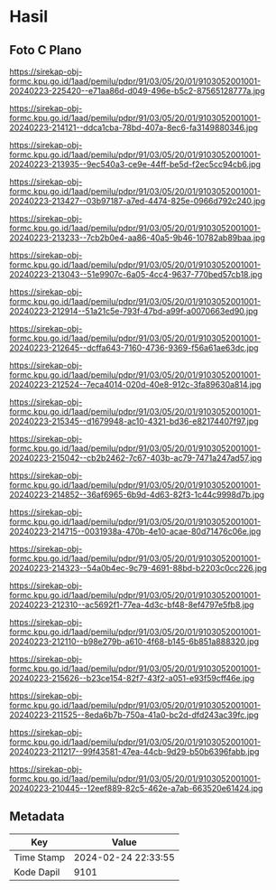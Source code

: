 # Hasil

## Foto C Plano

https://sirekap-obj-formc.kpu.go.id/1aad/pemilu/pdpr/91/03/05/20/01/9103052001001-20240223-225420--e71aa86d-d049-496e-b5c2-87565128777a.jpg

https://sirekap-obj-formc.kpu.go.id/1aad/pemilu/pdpr/91/03/05/20/01/9103052001001-20240223-214121--ddca1cba-78bd-407a-8ec6-fa3149880346.jpg

https://sirekap-obj-formc.kpu.go.id/1aad/pemilu/pdpr/91/03/05/20/01/9103052001001-20240223-213935--9ec540a3-ce9e-44ff-be5d-f2ec5cc94cb6.jpg

https://sirekap-obj-formc.kpu.go.id/1aad/pemilu/pdpr/91/03/05/20/01/9103052001001-20240223-213427--03b97187-a7ed-4474-825e-0966d792c240.jpg

https://sirekap-obj-formc.kpu.go.id/1aad/pemilu/pdpr/91/03/05/20/01/9103052001001-20240223-213233--7cb2b0e4-aa86-40a5-9b46-10782ab89baa.jpg

https://sirekap-obj-formc.kpu.go.id/1aad/pemilu/pdpr/91/03/05/20/01/9103052001001-20240223-213043--51e9907c-6a05-4cc4-9637-770bed57cb18.jpg

https://sirekap-obj-formc.kpu.go.id/1aad/pemilu/pdpr/91/03/05/20/01/9103052001001-20240223-212914--51a21c5e-793f-47bd-a99f-a0070663ed90.jpg

https://sirekap-obj-formc.kpu.go.id/1aad/pemilu/pdpr/91/03/05/20/01/9103052001001-20240223-212645--dcffa643-7160-4736-9369-f56a61ae63dc.jpg

https://sirekap-obj-formc.kpu.go.id/1aad/pemilu/pdpr/91/03/05/20/01/9103052001001-20240223-212524--7eca4014-020d-40e8-912c-3fa89630a814.jpg

https://sirekap-obj-formc.kpu.go.id/1aad/pemilu/pdpr/91/03/05/20/01/9103052001001-20240223-215345--d1679948-ac10-4321-bd36-e82174407f97.jpg

https://sirekap-obj-formc.kpu.go.id/1aad/pemilu/pdpr/91/03/05/20/01/9103052001001-20240223-215042--cb2b2462-7c67-403b-ac79-7471a247ad57.jpg

https://sirekap-obj-formc.kpu.go.id/1aad/pemilu/pdpr/91/03/05/20/01/9103052001001-20240223-214852--36af6965-6b9d-4d63-82f3-1c44c9998d7b.jpg

https://sirekap-obj-formc.kpu.go.id/1aad/pemilu/pdpr/91/03/05/20/01/9103052001001-20240223-214715--0031938a-470b-4e10-acae-80d71476c06e.jpg

https://sirekap-obj-formc.kpu.go.id/1aad/pemilu/pdpr/91/03/05/20/01/9103052001001-20240223-214323--54a0b4ec-9c79-4691-88bd-b2203c0cc226.jpg

https://sirekap-obj-formc.kpu.go.id/1aad/pemilu/pdpr/91/03/05/20/01/9103052001001-20240223-212310--ac5692f1-77ea-4d3c-bf48-8ef4797e5fb8.jpg

https://sirekap-obj-formc.kpu.go.id/1aad/pemilu/pdpr/91/03/05/20/01/9103052001001-20240223-212110--b98e279b-a610-4f68-b145-6b851a888320.jpg

https://sirekap-obj-formc.kpu.go.id/1aad/pemilu/pdpr/91/03/05/20/01/9103052001001-20240223-215626--b23ce154-82f7-43f2-a051-e93f59cff46e.jpg

https://sirekap-obj-formc.kpu.go.id/1aad/pemilu/pdpr/91/03/05/20/01/9103052001001-20240223-211525--8eda6b7b-750a-41a0-bc2d-dfd243ac39fc.jpg

https://sirekap-obj-formc.kpu.go.id/1aad/pemilu/pdpr/91/03/05/20/01/9103052001001-20240223-211217--99f43581-47ea-44cb-9d29-b50b6396fabb.jpg

https://sirekap-obj-formc.kpu.go.id/1aad/pemilu/pdpr/91/03/05/20/01/9103052001001-20240223-210445--12eef889-82c5-462e-a7ab-663520e61424.jpg


## Metadata

| Key        | Value               |
| ---------- | ------------------- |
| Time Stamp | 2024-02-24 22:33:55 |
| Kode Dapil | 9101                |



